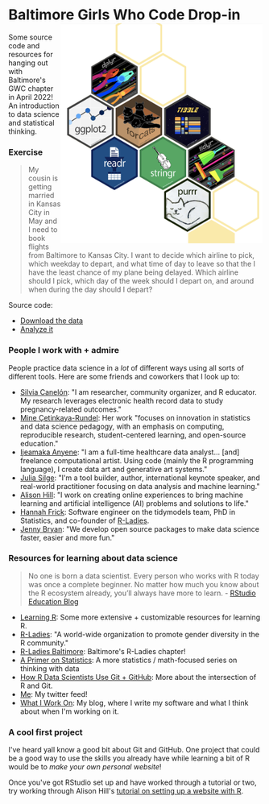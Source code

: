 # Baltimore Girls Who Code Drop-in <img src="hexes.png" align="right" width="400" />

Some source code and resources for hanging out with Baltimore's GWC chapter in April 2022! An introduction to data science and statistical thinking.

### Exercise

> My cousin is getting married in Kansas City in May and I need to book flights from Baltimore to Kansas City. I want to decide which airline to pick, which weekday to depart, and what time of day to leave so that the I have the least chance of my plane being delayed. Which airline should I pick, which day of the week should I depart on, and around when during the day should I depart?

Source code:

* [Download the data](https://github.com/simonpcouch/gwc-bmore-2022/blob/main/source/grad_data.md)
* [Analyze it](https://github.com/simonpcouch/gwc-bmore-2022/blob/main/source/analyze_data.md)

### People I work with + admire

People practice data science in a _lot_ of different ways using all sorts of different tools. Here are some friends and coworkers that I look up to:

* [Silvia Canelón](https://www.silviacanelon.com/): "I am researcher, community organizer, and R educator. My research leverages electronic health record data to study pregnancy-related outcomes."
* [Mine Çetinkaya-Rundel](https://mine-cr.com/): Her work "focuses on innovation in statistics and data science pedagogy, with an emphasis on computing, reproducible research, student-centered learning, and open-source education."
* [Ijeamaka Anyene](https://ijeamaka.art/portfolio/): "I am a full-time healthcare data analyst... [and] freelance computational artist. Using code (mainly the R programming language), I create data art and generative art systems."
* [Julia Silge](https://juliasilge.com/): "I'm a tool builder, author, international keynote speaker, and real-world practitioner focusing on data analysis and machine learning."
* [Alison Hill](https://www.apreshill.com/): "I work on creating online experiences to bring machine learning and artificial intelligence (AI) problems and solutions to life."
* [Hannah Frick](https://www.frick.ws/): Software engineer on the tidymodels team, PhD in Statistics, and co-founder of [R-Ladies](https://rladies.org/).
* [Jenny Bryan](https://jennybryan.org/): "We develop open source  packages to make data science faster, easier and more fun."

### Resources for learning about data science

> No one is born a data scientist. Every person who works with R today was once a complete beginner. No matter how much you know about the R ecosystem already, you’ll always have more to learn. - [RStudio Education Blog](https://education.rstudio.com/)

* [Learning R](https://education.rstudio.com/learn/): Some more extensive + customizable resources for learning R.
* [R-Ladies](https://rladies.org/): "A world-wide organization to promote gender diversity in the R community."
* [R-Ladies Baltimore](https://rladies-baltimore.github.io/): Baltimore's R-Ladies chapter!
* [A Primer on Statistics](https://tinystats.github.io/teacups-giraffes-and-statistics/index.html): A more statistics / math-focused series on thinking with data
* [How R Data Scientists Use Git + GitHub](https://happygitwithr.com/): More about the intersection of R and Git.
* [Me](https://twitter.com/simonpcouch): My twitter feed!
* [What I Work On](https://blog.simonpcouch.com/): My blog, where I write my software and what I think about when I'm working on it.


### A cool first project

I've heard yall know a good bit about Git and GitHub. One project that could be a good way to use the skills you already have while learning a bit of R would be to _make your own personal website_!

Once you've got RStudio set up and have worked through a tutorial or two, try working through Alison Hill's [tutorial on setting up a website with R](https://www.apreshill.com/blog/2020-12-new-year-new-blogdown/).

